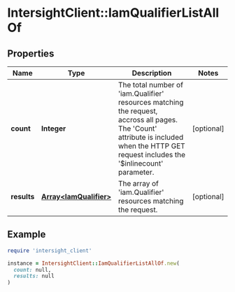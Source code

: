 # IntersightClient::IamQualifierListAllOf

## Properties

| Name | Type | Description | Notes |
| ---- | ---- | ----------- | ----- |
| **count** | **Integer** | The total number of &#39;iam.Qualifier&#39; resources matching the request, accross all pages. The &#39;Count&#39; attribute is included when the HTTP GET request includes the &#39;$inlinecount&#39; parameter. | [optional] |
| **results** | [**Array&lt;IamQualifier&gt;**](IamQualifier.md) | The array of &#39;iam.Qualifier&#39; resources matching the request. | [optional] |

## Example

```ruby
require 'intersight_client'

instance = IntersightClient::IamQualifierListAllOf.new(
  count: null,
  results: null
)
```

